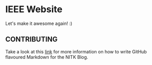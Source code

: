 # IEEE Website
Let's make it awesome again! :)

## CONTRIBUTING
Take a look at this [link](https://guides.github.com/features/mastering-markdown/) for more information on how to write GitHub flavoured Markdown for the NITK Blog.
